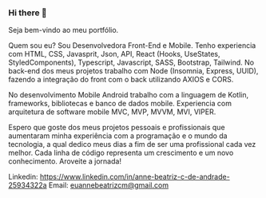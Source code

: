 ### Hi there 👋
Seja bem-vindo ao meu portfólio. 

Quem sou eu? 
Sou Desenvolvedora Front-End e Mobile. Tenho experiencia com HTML, CSS, Javasprit, Json, API, React (Hooks, UseStates, StyledComponents), Typescript, Javascript, SASS, Bootstrap, Tailwind. No back-end dos meus projetos trabalho com Node (Insomnia, Express, UUID), fazendo a integração do front com o back utilizando AXIOS e CORS. 

No desenvolvimento Mobile Android trabalho com a linguagem de Kotlin, frameworks, bibliotecas e banco de dados mobile. Experiencia com arquitetura de software mobile MVC, MVP, MVVM, MVI, VIPER. 

Espero que goste dos meus projetos pessoais e profissionais que aumentaram minha experiência com a programação e o mundo da tecnologia, a qual dedico meus dias a fim de ser uma profissional cada vez melhor. Cada linha de código representa um crescimento e um novo conhecimento. 
Aroveite a jornada! 


Linkedin: https://www.linkedin.com/in/anne-beatriz-c-de-andrade-25934322a
Email: euannebeatrizcm@gmail.com

<!--
**annebcandrade/Annebcandrade** is a ✨ _special_ ✨ repository because its `README.md` (this file) appears on your GitHub profile.

Here are some ideas to get you started:

- 🔭 I’m currently working on ...
- 🌱 I’m currently learning ...
- 👯 I’m looking to collaborate on ...
- 🤔 I’m looking for help with ...
- 💬 Ask me about ...
- 📫 How to reach me: ...
- 😄 Pronouns: ...
- ⚡ Fun fact: ...
-->
